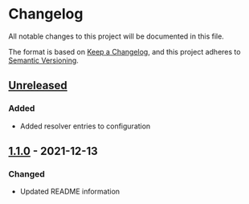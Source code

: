 # Changelog

All notable changes to this project will be documented in this file.

The format is based on [Keep a Changelog](https://keepachangelog.com/en/1.0.0/),
and this project adheres to [Semantic Versioning](https://semver.org/spec/v2.0.0.html).

## [Unreleased]

### Added

- Added resolver entries to configuration

## [1.1.0] - 2021-12-13

### Changed

- Updated README information

[Unreleased]: https://github.com/giantswarm/docs-proxy/compare/v1.1.0...HEAD
[1.1.0]: https://github.com/giantswarm/docs-proxy/releases/tag/v1.1.0
